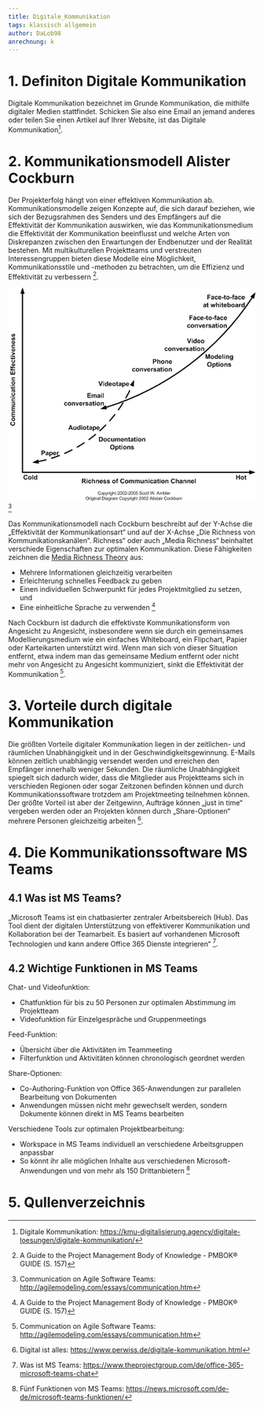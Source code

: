 ```yaml
---
title: Digitale_Kommunikation
tags: klassisch allgemein
author: DaLob98
anrechnung: k
---
```


# 1. Definiton Digitale Kommunikation

Digitale Kommunikation bezeichnet im Grunde Kommunikation, die mithilfe digitaler Medien stattfindet. Schicken Sie also eine Email an jemand anderes oder teilen Sie einen Artikel auf Ihrer Website, ist das Digitale Kommunikation[^1].

# 2. Kommunikationsmodell Alister Cockburn

Der Projekterfolg hängt von einer effektiven Kommunikation ab. Kommunikationsmodelle zeigen Konzepte auf, die sich darauf beziehen, wie sich der Bezugsrahmen des Senders und des Empfängers auf die Effektivität der Kommunikation auswirken, wie das Kommunikationsmedium die Effektivität der
Kommunikation beeinflusst und welche Arten von Diskrepanzen zwischen den Erwartungen der Endbenutzer und der Realität bestehen. 
Mit multikulturellen Projektteams und verstreuten Interessengruppen bieten diese Modelle eine Möglichkeit, Kommunikationsstile und -methoden zu betrachten, um die Effizienz und Effektivität zu verbessern [^2].

![Abbildung 1: Kommunikationsmodell Alister Cockburn](Digitale_Kommunikation/communicationModes.gif)[^3]

Das Kommunikationsmodell nach Cockburn beschreibt auf der Y-Achse die „Effektivität der Kommunikationsart“ und auf der X-Achse „Die Richness von Kommunikationskanälen“. Richness“ oder auch „Media Richness“ beinhaltet verschiede Eigenschaften zur optimalen Kommunikation.                                     Diese Fähigkeiten zeichnen die [Media Richness Theory](https://dorsch.hogrefe.com/stichwort/media-richness-theory) aus: 
*	Mehrere Informationen gleichzeitig verarbeiten
*	Erleichterung schnelles Feedback zu geben 
*	Einen individuellen Schwerpunkt für jedes Projektmitglied zu setzen, und 
* Eine einheitliche Sprache zu verwenden [^2]


Nach Cockburn ist dadurch die effektivste Kommunikationsform von Angesicht zu Angesicht, insbesondere wenn sie durch ein gemeinsames Modellierungsmedium wie ein einfaches Whiteboard, ein Flipchart, Papier oder Karteikarten unterstützt wird. Wenn man sich von dieser Situation entfernt, etwa indem man das gemeinsame Medium entfernt oder nicht mehr von Angesicht zu Angesicht kommuniziert, sinkt die Effektivität der Kommunikation [^3].

# 3. Vorteile durch digitale Kommunikation
Die größten Vorteile digitaler Kommunikation liegen in der zeitlichen- und räumlichen Unabhängigkeit und in der Geschwindigkeitsgewinnung. E-Mails können zeitlich unabhängig versendet werden und erreichen den Empfänger innerhalb weniger Sekunden.
Die räumliche Unabhängigkeit spiegelt sich dadurch wider, dass die Mitglieder aus Projektteams sich in verschieden Regionen oder sogar Zeitzonen befinden können und durch Kommunikationssoftware trotzdem am Projektmeeting teilnehmen können.
Der größte Vorteil ist aber der Zeitgewinn, Aufträge können „just in time“ vergeben werden oder an Projekten können durch „Share-Optionen“ mehrere Personen gleichzeitig arbeiten [^4].

# 4. Die Kommunikationssoftware MS Teams

## 4.1 Was ist MS Teams?
„Microsoft Teams ist ein chatbasierter zentraler Arbeitsbereich (Hub). Das Tool dient der digitalen Unterstützung von effektiverer Kommunikation und Kollaboration bei der Teamarbeit. Es basiert auf vorhandenen Microsoft Technologien und kann andere Office 365 Dienste integrieren“ [^5].

## 4.2 Wichtige Funktionen in MS Teams

Chat- und Videofunktion:
* Chatfunktion für bis zu 50 Personen zur optimalen Abstimmung im Projektteam 
* Videofunktion für Einzelgespräche und Gruppenmeetings 

Feed-Funktion:
*	Übersicht über die Aktivitäten im Teammeeting 
*	Filterfunktion und Aktivitäten können chronologisch geordnet werden 

Share-Optionen: 
* Co-Authoring-Funktion von Office 365-Anwendungen zur parallelen Bearbeitung von Dokumenten 
*	Anwendungen müssen nicht mehr gewechselt werden, sondern Dokumente können direkt in MS Teams bearbeiten 

Verschiedene Tools zur optimalen Projektbearbeitung: 
*	Workspace in MS Teams individuell an verschiedene Arbeitsgruppen anpassbar
*	So könnt ihr alle möglichen Inhalte aus verschiedenen Microsoft-Anwendungen und von mehr als 150 Drittanbietern [^6]

# 5. Qullenverzeichnis
[^1]: Digitale Kommunikation: https://kmu-digitalisierung.agency/digitale-loesungen/digitale-kommunikation/
[^2]: A Guide to the Project Management Body of Knowledge - PMBOK® GUIDE (S. 157)
[^3]: Communication on Agile Software Teams: http://agilemodeling.com/essays/communication.htm
[^4]: Digital ist alles: https://www.perwiss.de/digitale-kommunikation.html
[^5]: Was ist MS Teams: https://www.theprojectgroup.com/de/office-365-microsoft-teams-chat
[^6]: Fünf Funktionen von MS Teams: https://news.microsoft.com/de-de/microsoft-teams-funktionen/

